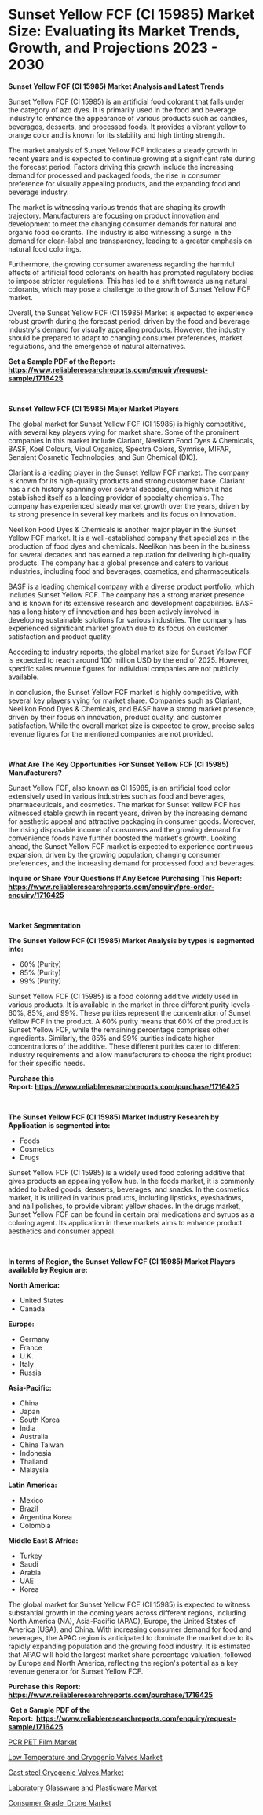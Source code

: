 <p><h1>Sunset Yellow FCF (CI 15985) Market Size: Evaluating its Market Trends, Growth, and Projections 2023 - 2030</h1></p><p><strong>Sunset Yellow FCF (CI 15985) Market Analysis and Latest Trends</strong></p>
<p><p>Sunset Yellow FCF (CI 15985) is an artificial food colorant that falls under the category of azo dyes. It is primarily used in the food and beverage industry to enhance the appearance of various products such as candies, beverages, desserts, and processed foods. It provides a vibrant yellow to orange color and is known for its stability and high tinting strength.</p><p>The market analysis of Sunset Yellow FCF indicates a steady growth in recent years and is expected to continue growing at a significant rate during the forecast period. Factors driving this growth include the increasing demand for processed and packaged foods, the rise in consumer preference for visually appealing products, and the expanding food and beverage industry.</p><p>The market is witnessing various trends that are shaping its growth trajectory. Manufacturers are focusing on product innovation and development to meet the changing consumer demands for natural and organic food colorants. The industry is also witnessing a surge in the demand for clean-label and transparency, leading to a greater emphasis on natural food colorings.</p><p>Furthermore, the growing consumer awareness regarding the harmful effects of artificial food colorants on health has prompted regulatory bodies to impose stricter regulations. This has led to a shift towards using natural colorants, which may pose a challenge to the growth of Sunset Yellow FCF market.</p><p>Overall, the Sunset Yellow FCF (CI 15985) Market is expected to experience robust growth during the forecast period, driven by the food and beverage industry's demand for visually appealing products. However, the industry should be prepared to adapt to changing consumer preferences, market regulations, and the emergence of natural alternatives.</p></p>
<p><strong>Get a Sample PDF of the Report:&nbsp; <a href="https://www.reliableresearchreports.com/enquiry/request-sample/1716425">https://www.reliableresearchreports.com/enquiry/request-sample/1716425</a></strong></p>
<p>&nbsp;</p>
<p><strong>Sunset Yellow FCF (CI 15985) Major Market Players</strong></p>
<p><p>The global market for Sunset Yellow FCF (CI 15985) is highly competitive, with several key players vying for market share. Some of the prominent companies in this market include Clariant, Neelikon Food Dyes & Chemicals, BASF, Koel Colours, Vipul Organics, Spectra Colors, Symrise, MIFAR, Sensient Cosmetic Technologies, and Sun Chemical (DIC).</p><p>Clariant is a leading player in the Sunset Yellow FCF market. The company is known for its high-quality products and strong customer base. Clariant has a rich history spanning over several decades, during which it has established itself as a leading provider of specialty chemicals. The company has experienced steady market growth over the years, driven by its strong presence in several key markets and its focus on innovation.</p><p>Neelikon Food Dyes & Chemicals is another major player in the Sunset Yellow FCF market. It is a well-established company that specializes in the production of food dyes and chemicals. Neelikon has been in the business for several decades and has earned a reputation for delivering high-quality products. The company has a global presence and caters to various industries, including food and beverages, cosmetics, and pharmaceuticals.</p><p>BASF is a leading chemical company with a diverse product portfolio, which includes Sunset Yellow FCF. The company has a strong market presence and is known for its extensive research and development capabilities. BASF has a long history of innovation and has been actively involved in developing sustainable solutions for various industries. The company has experienced significant market growth due to its focus on customer satisfaction and product quality.</p><p>According to industry reports, the global market size for Sunset Yellow FCF is expected to reach around 100 million USD by the end of 2025. However, specific sales revenue figures for individual companies are not publicly available.</p><p>In conclusion, the Sunset Yellow FCF market is highly competitive, with several key players vying for market share. Companies such as Clariant, Neelikon Food Dyes & Chemicals, and BASF have a strong market presence, driven by their focus on innovation, product quality, and customer satisfaction. While the overall market size is expected to grow, precise sales revenue figures for the mentioned companies are not provided.</p></p>
<p>&nbsp;</p>
<p><strong>What Are The Key Opportunities For Sunset Yellow FCF (CI 15985) Manufacturers?</strong></p>
<p><p>Sunset Yellow FCF, also known as CI 15985, is an artificial food color extensively used in various industries such as food and beverages, pharmaceuticals, and cosmetics. The market for Sunset Yellow FCF has witnessed stable growth in recent years, driven by the increasing demand for aesthetic appeal and attractive packaging in consumer goods. Moreover, the rising disposable income of consumers and the growing demand for convenience foods have further boosted the market's growth. Looking ahead, the Sunset Yellow FCF market is expected to experience continuous expansion, driven by the growing population, changing consumer preferences, and the increasing demand for processed food and beverages.</p></p>
<p><strong>Inquire or Share Your Questions If Any Before Purchasing This Report: <a href="https://www.reliableresearchreports.com/enquiry/pre-order-enquiry/1716425">https://www.reliableresearchreports.com/enquiry/pre-order-enquiry/1716425</a></strong></p>
<p>&nbsp;</p>
<p><strong>Market Segmentation</strong></p>
<p><strong>The Sunset Yellow FCF (CI 15985) Market Analysis by types is segmented into:</strong></p>
<p><ul><li>60% (Purity)</li><li>85% (Purity)</li><li>99% (Purity)</li></ul></p>
<p><p>Sunset Yellow FCF (CI 15985) is a food coloring additive widely used in various products. It is available in the market in three different purity levels - 60%, 85%, and 99%. These purities represent the concentration of Sunset Yellow FCF in the product. A 60% purity means that 60% of the product is Sunset Yellow FCF, while the remaining percentage comprises other ingredients. Similarly, the 85% and 99% purities indicate higher concentrations of the additive. These different purities cater to different industry requirements and allow manufacturers to choose the right product for their specific needs.</p></p>
<p><strong>Purchase this Report:&nbsp;<a href="https://www.reliableresearchreports.com/purchase/1716425">https://www.reliableresearchreports.com/purchase/1716425</a></strong></p>
<p>&nbsp;</p>
<p><strong>The Sunset Yellow FCF (CI 15985) Market Industry Research by Application is segmented into:</strong></p>
<p><ul><li>Foods</li><li>Cosmetics</li><li>Drugs</li></ul></p>
<p><p>Sunset Yellow FCF (CI 15985) is a widely used food coloring additive that gives products an appealing yellow hue. In the foods market, it is commonly added to baked goods, desserts, beverages, and snacks. In the cosmetics market, it is utilized in various products, including lipsticks, eyeshadows, and nail polishes, to provide vibrant yellow shades. In the drugs market, Sunset Yellow FCF can be found in certain oral medications and syrups as a coloring agent. Its application in these markets aims to enhance product aesthetics and consumer appeal.</p></p>
<p>&nbsp;</p>
<p><strong>In terms of Region, the Sunset Yellow FCF (CI 15985) Market Players available by Region are:</strong></p>
<p>
    <p> <strong> North America: </strong>
        <ul>
            <li>United States</li>
            <li>Canada</li>
        </ul>
        </p> 
    <p> <strong> Europe: </strong>
        <ul>
            <li>Germany</li>
            <li>France</li>
            <li>U.K.</li>
            <li>Italy</li>
            <li>Russia</li>
        </ul>
        </p> 
    <p> <strong> Asia-Pacific: </strong>
        <ul>
            <li>China</li>
            <li>Japan</li>
            <li>South Korea</li>
            <li>India</li>
            <li>Australia</li>
            <li>China Taiwan</li>
            <li>Indonesia</li>
            <li>Thailand</li>
            <li>Malaysia</li>
        </ul>
        </p> 
    <p> <strong> Latin America: </strong>
        <ul>
            <li>Mexico</li>
            <li>Brazil</li>
            <li>Argentina Korea</li>
            <li>Colombia</li>
        </ul>
        </p> 
    <p> <strong> Middle East & Africa: </strong>
        <ul>
            <li>Turkey</li>
            <li>Saudi</li>
            <li>Arabia</li>
            <li>UAE</li>
            <li>Korea</li>
        </ul>
    </p>
    </p>
<p><p>The global market for Sunset Yellow FCF (CI 15985) is expected to witness substantial growth in the coming years across different regions, including North America (NA), Asia-Pacific (APAC), Europe, the United States of America (USA), and China. With increasing consumer demand for food and beverages, the APAC region is anticipated to dominate the market due to its rapidly expanding population and the growing food industry. It is estimated that APAC will hold the largest market share percentage valuation, followed by Europe and North America, reflecting the region's potential as a key revenue generator for Sunset Yellow FCF.</p></p>
<p><strong>Purchase this Report: <a href="https://www.reliableresearchreports.com/purchase/1716425">https://www.reliableresearchreports.com/purchase/1716425</a></strong></p>
<p>&nbsp;<strong>Get a Sample PDF of the Report:&nbsp;&nbsp;<a href="https://www.reliableresearchreports.com/enquiry/request-sample/1716425">https://www.reliableresearchreports.com/enquiry/request-sample/1716425</a></strong></p>
<p><strong></strong></p>
<p><p><a href="https://www.linkedin.com/pulse/pcr-pet-film-market-size-growth-forecast-from-2023-1j13e/">PCR PET Film Market</a></p><p><a href="https://medium.com/@santo151299/low-temperature-and-cryogenic-valves-market-trends-forecast-and-competitive-analysis-to-2030-128b674221eb">Low Temperature and Cryogenic Valves Market</a></p><p><a href="https://medium.com/@s40138378/cast-steel-cryogenic-valves-market-size-cagr-trends-2024-2030-f7838773d57f">Cast steel Cryogenic Valves Market</a></p><p><a href="https://www.linkedin.com/pulse/laboratory-glassware-plasticware-market-size-growth-forecast-qycwe/">Laboratory Glassware and Plasticware Market</a></p><p><a href="https://github.com/lilstefpacute/Market-Research-Report-List-1/blob/main/consumer-grade-drone-market.md">Consumer Grade Drone Market</a></p></p>